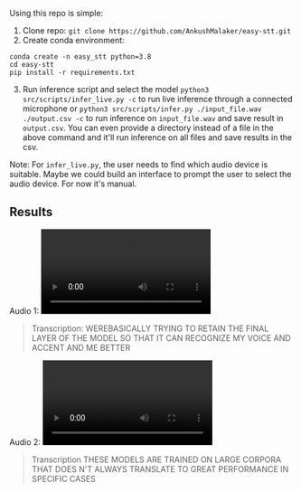 Using this repo is simple:
1. Clone repo: `git clone https://github.com/AnkushMalaker/easy-stt.git`
2. Create conda environment:
```
conda create -n easy_stt python=3.8
cd easy-stt
pip install -r requirements.txt
```
3. Run inference script and select the model
`python3 src/scripts/infer_live.py -c` to run live inference through a connected microphone
or
`python3 src/scripts/infer.py ./input_file.wav ./output.csv -c` to run inference on `input_file.wav` and save result in `output.csv`.
You can even provide a directory instead of a file in the above command and it'll run inference on all files and save results in the csv.

Note: For `infer_live.py`, the user needs to find which audio device is suitable. Maybe we could build an interface to prompt the user to select the audio device. For now it's manual.


## Results
Audio 1:
![clip1](https://user-images.githubusercontent.com/43288948/193379872-3d51a2ef-a729-46df-be53-bb0fc9b9cb37.mp4)
> Transcription: 
> WEREBASICALLY TRYING TO RETAIN THE FINAL LAYER OF THE MODEL SO THAT IT CAN RECOGNIZE MY VOICE AND ACCENT AND ME BETTER

Audio 2:
![clip2](https://user-images.githubusercontent.com/43288948/193379897-2a5d848d-feab-4bda-ad97-60305d43d9c5.mp4)
> Transcription
> THESE MODELS ARE TRAINED ON LARGE CORPORA THAT DOES N'T ALWAYS TRANSLATE TO GREAT PERFORMANCE IN SPECIFIC CASES
